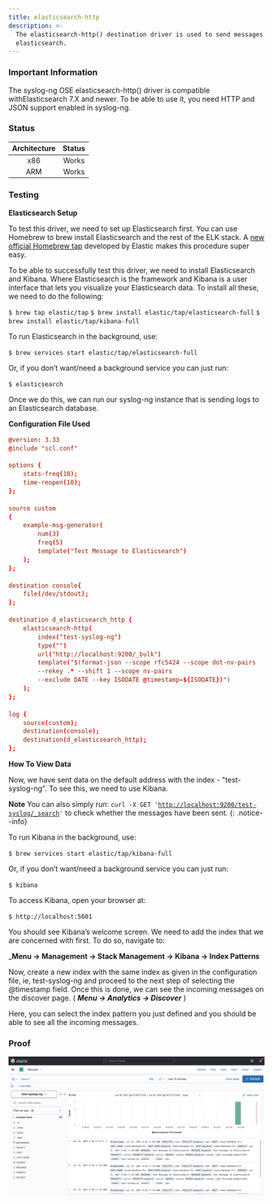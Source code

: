 ```yaml
---
title: elasticsearch-http
description: >-
  The elasticsearch-http() destination driver is used to send messages to
  elasticsearch.
---
```


### Important Information

The syslog-ng OSE elasticsearch-http() driver is compatible withElasticsearch 7.X and newer. To be able to use it, you need HTTP and JSON support enabled in syslog-ng.

### Status

| Architecture | Status |
| :----------: | :----: |
|      x86     |  Works |
|      ARM     |  Works |

### Testing

**Elasticsearch Setup**

To test this driver, we need to set up Elasticsearch first. You can use Homebrew to brew install Elasticsearch and the rest of the ELK stack. A [new official Homebrew tap](https://github.com/elastic/homebrew-tap) developed by Elastic makes this procedure super easy.

To be able to successfully test this driver, we need to install Elasticsearch and Kibana. Where Elasticsearch is the framework and Kibana is a user interface that lets you visualize your Elasticsearch data. To install all these, we need to do the following:&#x20;

`$ brew tap elastic/tap`
`$ brew install elastic/tap/elasticsearch-full`
`$ brew install elastic/tap/kibana-full`

To run Elasticsearch in the background, use:

`$ brew services start elastic/tap/elasticsearch-full`

Or, if you don’t want/need a background service you can just run:

`$ elasticsearch`

Once we do this, we can run our syslog-ng instance that is sending logs to an Elasticsearch database.&#x20;

**Configuration File Used**

```conf
@version: 3.33
@include "scl.conf"

options {
    stats-freq(10);
    time-reopen(10);
};

source custom
{
    example-msg-generator(
        num(3)
        freq(5)
        template("Test Message to Elasticsearch")
    );
};

destination console{
    file(/dev/stdout);
};

destination d_elasticsearch_http {
    elasticsearch-http(
        index("test-syslog-ng")
        type("")
        url("http://localhost:9200/_bulk")
        template("$(format-json --scope rfc5424 --scope dot-nv-pairs
        --rekey .* --shift 1 --scope nv-pairs
        --exclude DATE --key ISODATE @timestamp=${ISODATE})")
    );
};

log {
    source(custom);
    destination(console);
    destination(d_elasticsearch_http);
};
```

**How To View Data**

Now, we have sent data on the default address with the index - "test-syslog-ng". To see this, we need to use Kibana.&#x20;

**Note**
You can also simply run:
`curl -X GET '`[`http://localhost:9200/test-syslog/_search`](http://localhost:9200/test-syslog/\_search)`'`
to check whether the messages have been sent.
{: .notice--info}

To run Kibana in the background, use:

`$ brew services start elastic/tap/kibana-full`

Or, if you don’t want/need a background service you can just run:

`$ kibana`

To access Kibana, open your browser at:

`$ http://localhost:5601`

You should see Kibana’s welcome screen. We need to add the index that we are concerned with first. To do so, navigate to:

_**Menu -> Management -> Stack Management -> Kibana -> Index Patterns**

Now, create a new index with the same index as given in the configuration file, ie, test-syslog-ng and proceed to the next step of selecting the @timestamp field. Once this is done, we can see the incoming messages on the discover page. ( _**Menu -> Analytics -> Discover**_ )

Here, you can select the index pattern you just defined and you should be able to see all the incoming messages.

### Proof

![Incoming messages on Kibana using the elasticsearch-http() driver](</assets/images/Screenshot 2021-07-19 at 2.13.18 AM.png>)
